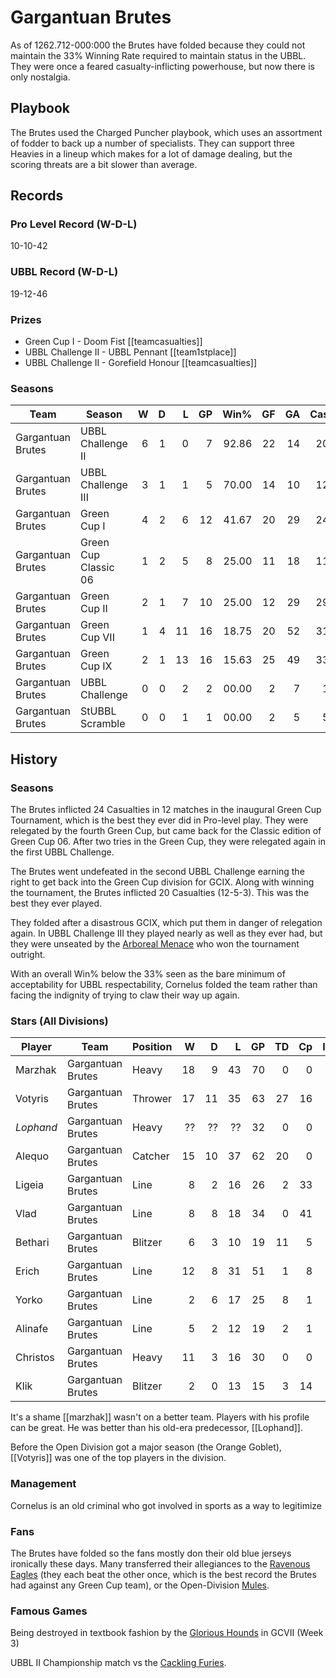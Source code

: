 # Gargantuan Brutes

As of 1262.712-000:000 the Brutes have folded because they could not maintain the 33% Winning Rate required to maintain status in the UBBL. They were once a feared casualty-inflicting powerhouse, but now there is only nostalgia.

## Playbook

The Brutes used the Charged Puncher playbook, which uses an assortment of fodder to back up a number of specialists. They can support three Heavies in a lineup which makes for a lot of damage dealing, but the scoring threats are a bit slower than average.

## Records

### Pro Level Record (W-D-L)

10-10-42

### UBBL Record (W-D-L)

19-12-46

### Prizes

* Green Cup I - Doom Fist [[teamcasualties]]
* UBBL Challenge II - UBBL Pennant [[team1stplace]]
* UBBL Challenge II - Gorefield Honour [[teamcasualties]]

### Seasons

| Team      | Season             | W  | D | L | GP | Win% | GF   | GA   | Cas  | CDif | FF   |
|-----------|--------------------|--:|--:|--:|---:|-----:|---:|---:|----:|-----:|---:|
| Gargantuan Brutes | UBBL Challenge II    |    6 |    1 |    0 |      7 | 92.86 |   22 |   14 |   20 |     13 |    3 |
| Gargantuan Brutes | UBBL Challenge III   |    3 |    1 |    1 |      5 |      70.00 |   14 |   10 |   12 |      3 |    3 |
| Gargantuan Brutes | Green Cup I          |    4 |    2 |    6 |     12 | 41.67 |   20 |   29 |   24 |     13 |    1 |
| Gargantuan Brutes | Green Cup Classic 06 |    1 |    2 |    5 |      8 |      25.00 |   11 |   18 |   11 |     -4 |    2 |
| Gargantuan Brutes | Green Cup II         |    2 |    1 |    7 |     10 |      25.00 |   12 |   29 |   29 |     14 |    1 |
| Gargantuan Brutes | Green Cup VII        |    1 |    4 |   11 |     16 |   18.75 |   20 |   52 |   31 |     -6 |   -1 |
| Gargantuan Brutes | Green Cup IX         |    2 |    1 |   13 |     16 |  15.63 |   25 |   49 |   33 |     16 |   -5 |
| Gargantuan Brutes | UBBL Challenge       |    0 |    0 |    2 |      2 |      00.00 |    2 |    7 |    1 |     -4 |    0 |
| Gargantuan Brutes | StUBBL Scramble      |    0 |    0 |    1 |      1 |      00.00 |    2 |    5 |    5 |      4 |   -1 |

## History

### Seasons

The Brutes inflicted 24 Casualties in 12 matches in the inaugural Green Cup Tournament, which is the best they ever did in Pro-level play. They were relegated by the fourth Green Cup, but came back for the Classic edition of Green Cup 06. After two tries in the Green Cup, they were relegated again in the first UBBL Challenge.

The Brutes went undefeated in the second UBBL Challenge earning the right to get back into the Green Cup division for GCIX. Along with winning the tournament, the Brutes inflicted 20 Casualties (12-5-3). This was the best they ever played.

They folded after a disastrous GCIX, which put them in danger of relegation again. In UBBL Challenge III they played nearly as well as they ever had, but they were unseated by the [Arboreal Menace](arborealmenace) who won the tournament outright. 

With an overall Win% below the 33% seen as the bare minimum of acceptability for UBBL respectability, Cornelus folded the team rather than facing the indignity of trying to claw their way up again.

### Stars (All Divisions)

| Player           | Team        | Position      | W | D | L | GP | TD | Cp | Int | BH | SI | Ki | MVP | SPP |
|------------------|-------------|---------------|--:|--:|--:|---:|---:|---:|----:|---:|---:|---:|----:|----:|
| Marzhak | Gargantuan Brutes | Heavy          |   18 |    9 |   43 |   70 |    0 |    0 |    1 |   35 |   18 |    2 |    6 |  142 |
| Votyris | Gargantuan Brutes | Thrower |   17 |   11 |   35 |   63 |   27 |   16 |    3 |    2 |    0 |    1 |    4 |  129 |
| *Lophand* | Gargantuan Brutes | Heavy          |   ?? |   ?? |   ?? |   32 |    0 |    0 |    0 |   28 |   18 |    5 |    4 |  122 |
| Alequo  | Gargantuan Brutes | Catcher   |   15 |   10 |   37 |   62 |   20 |    0 |    2 |    0 |    0 |    0 |    4 |   84 |
| Ligeia   | Gargantuan Brutes | Line          |    8 |    2 |   16 |   26 |    2 |   33 |    2 |    3 |    1 |    0 |    3 |   66 |
| Vlad    | Gargantuan Brutes | Line          |    8 |    8 |   18 |   34 |    0 |   41 |    0 |    0 |    0 |    0 |    3 |   56 |
| Bethari | Gargantuan Brutes | Blitzer   |    6 |    3 |   10 |   19 |   11 |    5 |    1 |    1 |    0 |    0 |    2 |   52 |
| Erich    | Gargantuan Brutes | Line          |   12 |    8 |   31 |   51 |    1 |    8 |    3 |    3 |    2 |    0 |    4 |   47 |
| Yorko   | Gargantuan Brutes | Line          |    2 |    6 |   17 |   25 |    8 |    1 |    1 |    1 |    0 |    0 |    2 |   39 |
| Alinafe  | Gargantuan Brutes | Line          |    5 |    2 |   12 |   19 |    2 |    1 |    4 |    1 |    1 |    0 |    3 |   34 |
| Christos | Gargantuan Brutes | Heavy        |   11 |    3 |   16 |   30 |    0 |    0 |    0 |    4 |    3 |    0 |    3 |   29 |
| Klik     | Gargantuan Brutes | Blitzer   |    2 |    0 |   13 |   15 |    3 |   14 |    0 |    0 |    0 |    0 |    1 |   28 |

It's a shame [[marzhak]] wasn't on a better team. Players with his profile can be great. He was better than his old-era predecessor, [[Lophand]].

Before the Open Division got a major season (the Orange Goblet), [[Votyris]] was one of the top players in the division.

### Management

Cornelus is an old criminal who got involved in sports as a way to legitimize 

### Fans

The Brutes have folded so the fans mostly don their old blue jerseys ironically these days. Many transferred their allegiances to the [Ravenous Eagles](ravenouseagles) (they each beat the other once, which is the best record the Brutes had against any Green Cup team), or the Open-Division [Mules](mules).

### Famous Games

Being destroyed in textbook fashion by the [Glorious Hounds](glorioushounds) in GCVII (Week 3) 

UBBL II Championship match vs the [Cackling Furies](cacklingfuries).